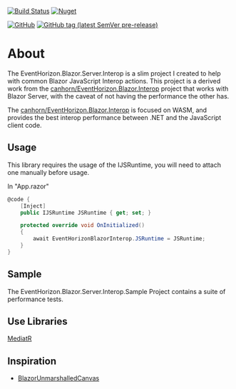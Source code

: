 [![Build Status](https://img.shields.io/endpoint.svg?url=https%3A%2F%2Factions-badge.atrox.dev%2Fcanhorn%2FEventHorizon.Blazor.Server.Interop%2Fbadge%3Fref%3Dmain&style=for-the-badge)](https://actions-badge.atrox.dev/canhorn/EventHorizon.Blazor.Server.Interop/goto?ref=main)
[![Nuget](https://img.shields.io/nuget/vpre/EventHorizon.Blazor.Server.Interop?style=for-the-badge)](https://www.nuget.org/packages/EventHorizon.Blazor.Server.Interop)

[![GitHub](https://img.shields.io/github/license/canhorn/EventHorizon.Blazor.Server.Interop?style=for-the-badge)](https://github.com/canhorn/EventHorizon.Blazor.Server.Interop/blob/main/LICENSE)
[![GitHub tag (latest SemVer pre-release)](https://img.shields.io/github/v/tag/canhorn/EventHorizon.Blazor.Server.Interop?include_prereleases&label=latest%20tag&style=for-the-badge)](https://github.com/canhorn/EventHorizon.Blazor.Server.Interop/tags)

# About

The EventHorizon.Blazor.Server.Interop is a slim project I created to help with common Blazor JavaScript Interop actions. 
This project is a derived work from the <a href="https://github.com/canhorn/EventHorizon.Blazor.Interop">canhorn/EventHorizon.Blazor.Interop</a> project that works with Blazor Server, with the caveat of not having the performance the other has. 

The <a href="https://github.com/canhorn/EventHorizon.Blazor.Interop">canhorn/EventHorizon.Blazor.Interop</a> is focused on WASM, and provides the best interop performance between .NET and the JavaScript client code.

## Usage

This library requires the usage of the IJSRuntime, you will need to attach one manually before usage.

In "App.razor"
~~~ csharp
@code {
    [Inject]
    public IJSRuntime JSRuntime { get; set; }

    protected override void OnInitialized()
    {
        await EventHorizonBlazorInterop.JSRuntime = JSRuntime;
    }
}
~~~

## Sample

The EventHorizon.Blazor.Server.Interop.Sample Project contains a suite of performance tests.

## Use Libraries

[MediatR](https://github.com/jbogard/MediatR)

## Inspiration

- [BlazorUnmarshalledCanvas](https://github.com/jhwcn/BlazorUnmarshalledCanvas/blob/master/UmCanvas/Canvas.cs)
